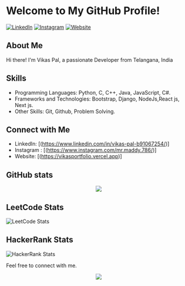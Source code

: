 # Welcome to My GitHub Profile!

[![LinkedIn](https://img.shields.io/badge/LinkedIn-Connect-blue?style=flat-square&logo=linkedin)](https://www.linkedin.com/in/vikas-pal-b91067254/)
[![Instagram](https://img.shields.io/badge/Instagram-E4405F?style=flat-square&logo=instagram&logoColor=white)](https://www.instagram.com/mr_maddy.786/)
[![Website](https://img.shields.io/badge/Website-Visit-green?style=flat-square&logo=wordpress)](https://vikasportfolio.vercel.app/)

## About Me

Hi there! I'm Vikas Pal, a passionate Developer from Telangana, India

## Skills

- Programming Languages: Python, C, C++, Java, JavaScript, C#.
- Frameworks and Technologies: Bootstrap, Django, NodeJs,React js, Next js.
- Other Skills: Git, Github, Problem Solving.

## Connect with Me

- LinkedIn: [(https://www.linkedin.com/in/vikas-pal-b91067254/)]
- Instagram : [(https://www.instagram.com/mr.maddy.786/)]
- Website: [(https://vikasportfolio.vercel.app)]

## GitHub stats


<div align="center"><img src="https://github-readme-stats.vercel.app/api?username=vikas83pal&show_icons=true&theme=vue&hide_border=true&count_private=true&bg_color=101013&title_color=00DCA8&text_color=FFFFFF" align="center" /></div> 

## LeetCode Stats

![LeetCode Stats](https://leetcard.jacoblin.cool/vikas83pal?theme=unicorn&font=Abel)

## HackerRank Stats

![HackerRank Stats](https://metrics.lecoq.io/vikas83pal)


Feel free to connect with me. 

<div align="center">
<img src="https://komarev.com/ghpvc/?username=vikas83pal&&style=flat-square" align="center" />
</div>  
  
